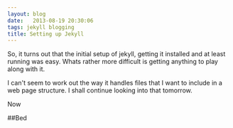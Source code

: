```yaml
---
layout: blog
date:   2013-08-19 20:30:06
tags: jekyll blogging
title: Setting up Jekyll
---
```

So, it turns out that the initial setup of jekyll, getting it installed and at
least running was easy. Whats rather more difficult is getting anything to play
along with it.

I can't seem to work out the way it handles files that I want to include in a
web page structure. I shall continue looking into that tomorrow.

Now

##Bed
